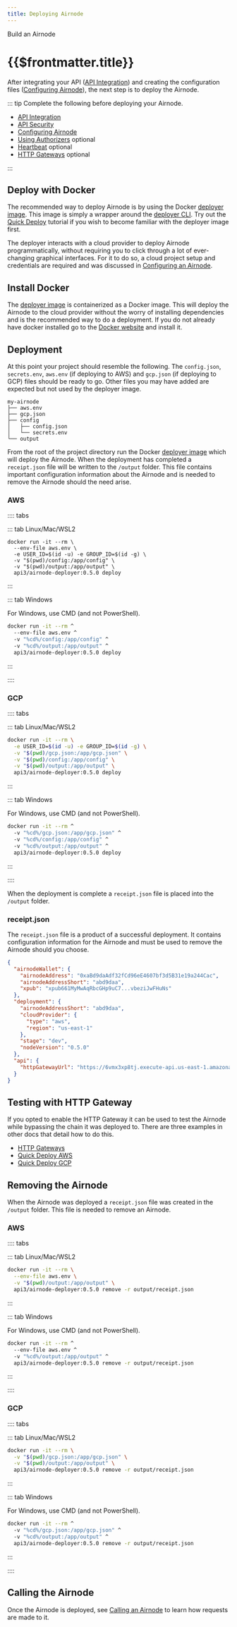 ```yaml
---
title: Deploying Airnode
---
```


<TitleSpan>Build an Airnode</TitleSpan>

# {{$frontmatter.title}}

<VersionWarning/>

<TocHeader /> <TOC class="table-of-contents" :include-level="[2,3]" />

After integrating your API ([API Integration](api-integration.md)) and creating the configuration files ([Configuring Airnode](configuring-airnode.md)), the next step is to deploy the Airnode.

::: tip Complete the following before deploying your Airnode.

- [API Integration](api-integration.md)
- [API Security](api-security.md)
- [Configuring Airnode](configuring-airnode.md)
- [Using Authorizers](./apply-auth.md) optional
- [Heartbeat](./heartbeat.md) optional
- [HTTP Gateways](./http-gateways.md) optional

:::

## Deploy with Docker

The recommended way to deploy Airnode is by using the Docker [deployer image](../../docker/deployer-image.md). This image is simply a wrapper around the [deployer CLI](https://github.com/api3dao/airnode/tree/v0.5/packages/airnode-deployer). Try out the [Quick Deploy](../../tutorial/) tutorial if you wish to become familiar with the deployer image first.

The deployer interacts with a cloud provider to deploy Airnode programmatically, without requiring you to click through a lot of ever-changing graphical interfaces. For it to do so, a cloud project setup and credentials are required and was discussed in [Configuring an Airnode](./configuring-airnode.md#aws-setup-aws-deployment-only).

## Install Docker

The [deployer image](../../docker/deployer-image.md) is containerized as a Docker image. This will deploy the Airnode to the cloud provider without the worry of installing dependencies and is the recommended way to do a deployment. If you do not already have docker installed go to the [Docker website](https://docs.docker.com/get-docker/) and install it.

## Deployment

At this point your project should resemble the following. The `config.json`, `secrets.env`, `aws.env` (if deploying to AWS) and `gcp.json` (if deploying to GCP) files should be ready to go. Other files you may have added are expected but not used by the deployer image.

```
my-airnode
├── aws.env
├── gcp.json
├── config
│   ├── config.json
│   └── secrets.env
└── output
```

From the root of the project directory run the Docker [deployer image](../../docker/deployer-image.md) which will deploy the Airnode. When the deployment has completed a `receipt.json` file will be written to the `/output` folder. This file contains important configuration information about the Airnode and is needed to remove the Airnode should the need arise.

<!-- Use of .html below is intended. -->
<airnode-WarningSimultaneousDeployments removeLink="../../docker/deployer-image.html#manual-removal"/>

<p><airnode-DeployerPermissionsWarning/></p>

### AWS

:::: tabs

::: tab Linux/Mac/WSL2

```
docker run -it --rm \
  --env-file aws.env \
  -e USER_ID=$(id -u) -e GROUP_ID=$(id -g) \
  -v "$(pwd)/config:/app/config" \
  -v "$(pwd)/output:/app/output" \
  api3/airnode-deployer:0.5.0 deploy
```

:::

::: tab Windows

For Windows, use CMD (and not PowerShell).

```sh
docker run -it --rm ^
  --env-file aws.env ^
  -v "%cd%/config:/app/config" ^
  -v "%cd%/output:/app/output" ^
  api3/airnode-deployer:0.5.0 deploy
```

:::

::::

### GCP

:::: tabs

::: tab Linux/Mac/WSL2

```sh
docker run -it --rm \
  -e USER_ID=$(id -u) -e GROUP_ID=$(id -g) \
  -v "$(pwd)/gcp.json:/app/gcp.json" \
  -v "$(pwd)/config:/app/config" \
  -v "$(pwd)/output:/app/output" \
  api3/airnode-deployer:0.5.0 deploy
```

:::

::: tab Windows

For Windows, use CMD (and not PowerShell).

```sh
docker run -it --rm ^
  -v "%cd%/gcp.json:/app/gcp.json" ^
  -v "%cd%/config:/app/config" ^
  -v "%cd%/output:/app/output" ^
  api3/airnode-deployer:0.5.0 deploy
```

:::

::::

When the deployment is complete a `receipt.json` file is placed into the `/output` folder.

### receipt.json

The `receipt.json` file is a product of a successful deployment. It contains configuration information for the Airnode and must be used to remove the Airnode should you choose.

```json
{
  "airnodeWallet": {
    "airnodeAddress": "0xaBd9daAdf32fCd96eE4607bf3d5B31e19a244Cac",
    "airnodeAddressShort": "abd9daa",
    "xpub": "xpub661MyMwAqRbcGHp9uC7...vbeziJwFHuNs"
  },
  "deployment": {
    "airnodeAddressShort": "abd9daa",
    "cloudProvider": {
      "type": "aws",
      "region": "us-east-1"
    },
    "stage": "dev",
    "nodeVersion": "0.5.0"
  },
  "api": {
    "httpGatewayUrl": "https://6vmx3xp8tj.execute-api.us-east-1.amazonaws.com/v1"
  }
}
```

## Testing with HTTP Gateway

If you opted to enable the HTTP Gateway it can be used to test the Airnode while bypassing the chain it was deployed to. There are three examples in other docs that detail how to do this.

- [HTTP Gateways](./http-gateways.md#using-curl)
- [Quick Deploy AWS](../../tutorial/quick-deploy-aws/#test-the-airnode)
- [Quick Deploy GCP](../../tutorial/quick-deploy-gcp/#test-the-airnode)

## Removing the Airnode

When the Airnode was deployed a `receipt.json` file was created in the `/output` folder. This file is needed to remove an Airnode.

### AWS

:::: tabs

::: tab Linux/Mac/WSL2

```sh
docker run -it --rm \
  --env-file aws.env \
  -v "$(pwd)/output:/app/output" \
  api3/airnode-deployer:0.5.0 remove -r output/receipt.json
```

:::

::: tab Windows

For Windows, use CMD (and not PowerShell).

```sh
docker run -it --rm ^
  --env-file aws.env ^
  -v "%cd%/output:/app/output" ^
  api3/airnode-deployer:0.5.0 remove -r output/receipt.json
```

:::

::::

### GCP

:::: tabs

::: tab Linux/Mac/WSL2

```sh
docker run -it --rm \
  -v "$(pwd)/gcp.json:/app/gcp.json" \
  -v "$(pwd)/output:/app/output" \
  api3/airnode-deployer:0.5.0 remove -r output/receipt.json
```

:::

::: tab Windows

For Windows, use CMD (and not PowerShell).

```sh
docker run -it --rm ^
  -v "%cd%/gcp.json:/app/gcp.json" ^
  -v "%cd%/output:/app/output" ^
  api3/airnode-deployer:0.5.0 remove -r output/receipt.json
```

:::

::::

## Calling the Airnode

Once the Airnode is deployed, see [Calling an Airnode](../../../grp-developers/call-an-airnode.md) to learn how requests are made to it.
